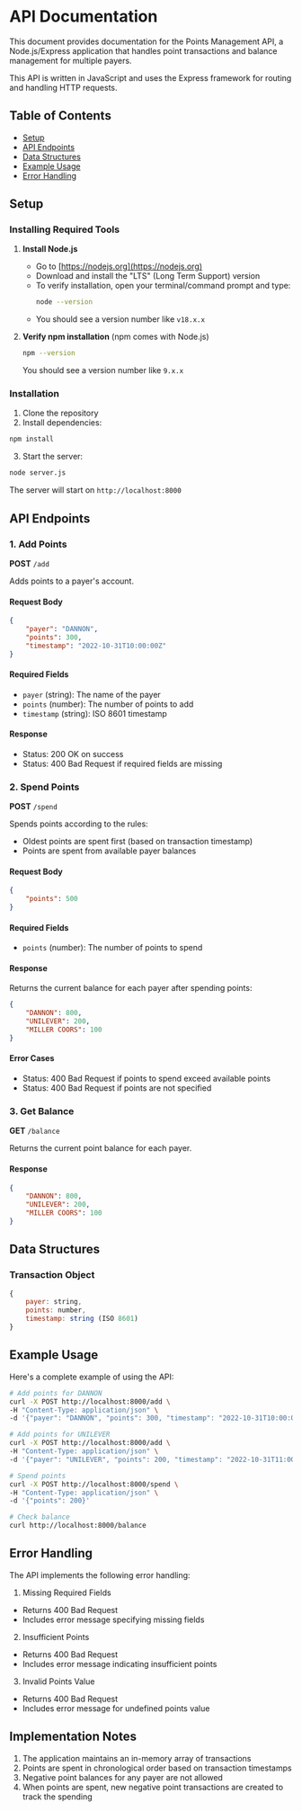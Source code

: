 # API Documentation

This document provides documentation for the Points Management API, a Node.js/Express application that handles point transactions and balance management for multiple payers.

This API is written in JavaScript and uses the Express framework for routing and handling HTTP requests.

## Table of Contents
- [Setup](#setup)
- [API Endpoints](#api-endpoints)
- [Data Structures](#data-structures)
- [Example Usage](#example-usage)
- [Error Handling](#error-handling)

## Setup
### Installing Required Tools

1. **Install Node.js**
   - Go to [https://nodejs.org](https://nodejs.org)
   - Download and install the "LTS" (Long Term Support) version
   - To verify installation, open your terminal/command prompt and type:
     ```bash
     node --version
     ```
   - You should see a version number like `v18.x.x`

2. **Verify npm installation** (npm comes with Node.js)
   ```bash
   npm --version
   ```
   You should see a version number like `9.x.x`

### Installation
1. Clone the repository
2. Install dependencies:
```bash
npm install
```
3. Start the server:
```bash
node server.js
```
The server will start on `http://localhost:8000`

## API Endpoints

### 1. Add Points
**POST** `/add`

Adds points to a payer's account.

#### Request Body
```json
{
    "payer": "DANNON",
    "points": 300,
    "timestamp": "2022-10-31T10:00:00Z"
}
```

#### Required Fields
- `payer` (string): The name of the payer
- `points` (number): The number of points to add
- `timestamp` (string): ISO 8601 timestamp

#### Response
- Status: 200 OK on success
- Status: 400 Bad Request if required fields are missing

### 2. Spend Points
**POST** `/spend`

Spends points according to the rules:
- Oldest points are spent first (based on transaction timestamp)
- Points are spent from available payer balances

#### Request Body
```json
{
    "points": 500
}
```

#### Required Fields
- `points` (number): The number of points to spend

#### Response
Returns the current balance for each payer after spending points:
```json
{
    "DANNON": 800,
    "UNILEVER": 200,
    "MILLER COORS": 100
}
```

#### Error Cases
- Status: 400 Bad Request if points to spend exceed available points
- Status: 400 Bad Request if points are not specified

### 3. Get Balance
**GET** `/balance`

Returns the current point balance for each payer.

#### Response
```json
{
    "DANNON": 800,
    "UNILEVER": 200,
    "MILLER COORS": 100
}
```

## Data Structures

### Transaction Object
```javascript
{
    payer: string,
    points: number,
    timestamp: string (ISO 8601)
}
```

## Example Usage

Here's a complete example of using the API:

```bash
# Add points for DANNON
curl -X POST http://localhost:8000/add \
-H "Content-Type: application/json" \
-d '{"payer": "DANNON", "points": 300, "timestamp": "2022-10-31T10:00:00Z"}'

# Add points for UNILEVER
curl -X POST http://localhost:8000/add \
-H "Content-Type: application/json" \
-d '{"payer": "UNILEVER", "points": 200, "timestamp": "2022-10-31T11:00:00Z"}'

# Spend points
curl -X POST http://localhost:8000/spend \
-H "Content-Type: application/json" \
-d '{"points": 200}'

# Check balance
curl http://localhost:8000/balance
```

## Error Handling

The API implements the following error handling:

1. Missing Required Fields
- Returns 400 Bad Request
- Includes error message specifying missing fields

2. Insufficient Points
- Returns 400 Bad Request
- Includes error message indicating insufficient points

3. Invalid Points Value
- Returns 400 Bad Request
- Includes error message for undefined points value

## Implementation Notes

1. The application maintains an in-memory array of transactions
2. Points are spent in chronological order based on transaction timestamps
3. Negative point balances for any payer are not allowed
4. When points are spent, new negative point transactions are created to track the spending
